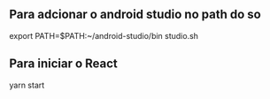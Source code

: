 ## Para adcionar o android studio no path do so

export PATH=$PATH:~/android-studio/bin
studio.sh

## Para iniciar o React

yarn start
